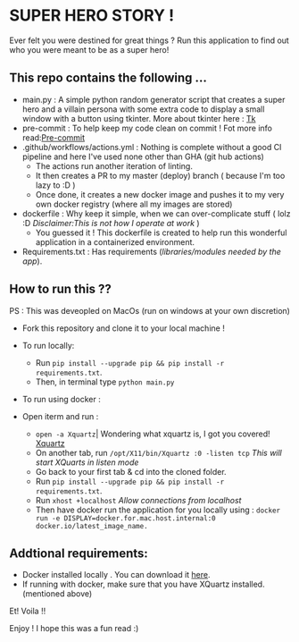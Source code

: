 # SUPER HERO STORY !
Ever felt you were destined for great things ?
Run this application to find out who you were meant to be as a super hero!

## This repo contains the following ...
- main.py : A simple python random generator script that creates a super hero and a villain persona with some extra code to display a small window with a button using tkinter. More about tkinter here : [Tk](https://docs.python.org/3/library/tkinter.html)
- pre-commit : To help keep my code clean on commit ! Fot more info read:[Pre-commit](https://pre-commit.com/)
- .github/workflows/actions.yml : Nothing is complete without a good CI pipeline and here I've used none other than GHA (git hub actions)
    - The actions run another iteration of linting.
    - It then creates a PR to my master (deploy) branch ( because I'm too lazy to :D )
    - Once done, it creates a new docker image and pushes it to my very own docker registry (where all my images are stored)
- dockerfile : Why keep it simple, when we can over-complicate stuff ( lolz :D *Disclaimer:This is not how I operate at work* )
    - You guessed it ! This dockerfile is created to help run this wonderful application in a containerized environment.
- Requirements.txt : Has requirements (*libraries/modules needed by the app*).

## How to run this ??
PS : This was deveopled on MacOs (run on windows at your own discretion)

- Fork this repository and clone it to your local machine !
- To run locally:
    - Run `pip install --upgrade pip && pip install -r requirements.txt`.
    - Then, in terminal type `python main.py`

- To run using docker :
- Open iterm and run :
    - `open -a Xquartz`| Wondering what xquartz is, I got you covered! [Xquartz](https://www.xquartz.org/)
    - On another tab, run `/opt/X11/bin/Xquartz :0 -listen tcp` *This will start XQuarts in listen mode*
    - Go back to your first tab & cd into the cloned folder.
    - Run `pip install --upgrade pip && pip install -r requirements.txt`.
    - Run `xhost +localhost` *Allow connections from localhost*
    - Then have docker run the application for you locally using : `docker run -e DISPLAY=docker.for.mac.host.internal:0 docker.io/latest_image_name.`

## Addtional requirements:
- Docker installed locally . You can download it [here](https://docs.docker.com/get-docker/).
- If running with docker, make sure that you have XQuartz installed. (mentioned above)


Et! Voila !!

Enjoy ! I hope this was a fun read  :)
